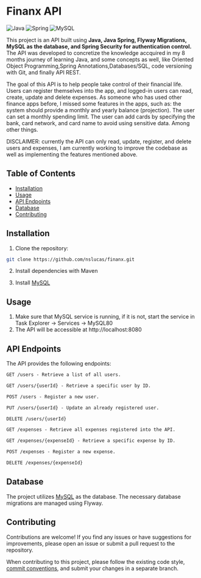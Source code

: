 # Finanx API

![Java](https://img.shields.io/badge/java-%23ED8B00.svg?style=for-the-badge&logo=openjdk&logoColor=white)
![Spring](https://img.shields.io/badge/spring-%236DB33F.svg?style=for-the-badge&logo=spring&logoColor=white)
![MySQL](https://img.shields.io/badge/mysql-%23316192.svg?style=for-the-badge&logo=mysql&logoColor=white)

This project is an API built using **Java, Java Spring, Flyway Migrations, MySQL as the database, and Spring Security for authentication control.** 
The API was developed to concretize the knowledge accquired in my 8 months journey of learning Java, and some concepts as well,
like Oriented Object Programming,Spring Annotations,Databases/SQL, code versioning with Git, and finally API REST. 

The goal of this API is to help people take control of their financial life. Users can register themselves into the app, and logged-in users can read, create, update and delete expenses.
As someone who has used other finance apps before, I missed some features in the apps, such as: the system should provide a monthly and yearly balance (projection). 
The user can set a monthly spending limit. The user can add cards by specifying the bank, card network, and card name to avoid using sensitive data. Among other things.

DISCLAIMER: currently the API can only read, update, register, and delete users and expenses, I am currently working to improve the codebase as well as implementing the features mentioned above.  
## Table of Contents

- [Installation](#installation)
- [Usage](#usage)
- [API Endpoints](#api-endpoints)
- [Database](#database)
- [Contributing](#contributing)

## Installation

1. Clone the repository:

```bash
git clone https://github.com/nslucas/finanx.git
```

2. Install dependencies with Maven

3. Install [MySQL](https://www.mysql.com/downloads/)

## Usage

1. Make sure that MySQL service is running, if it is not, start the service in Task Explorer -> Services -> MySQL80
2. The API will be accessible at http://localhost:8080


## API Endpoints
The API provides the following endpoints:

```markdown
GET /users - Retrieve a list of all users.

GET /users/{userId} - Retrieve a specific user by ID.

POST /users - Register a new user.

PUT /users/{userId} - Update an already registered user.

DELETE /users/{userId}

GET /expenses - Retrieve all expenses registered into the API.

GET /expenses/{expenseId} - Retrieve a specific expense by ID.

POST /expenses - Register a new expense.

DELETE /expenses/{expenseId}

```


## Database
The project utilizes [MySQL](https://www.mysql.com/) as the database. The necessary database migrations are managed using Flyway.


## Contributing

Contributions are welcome! If you find any issues or have suggestions for improvements, please open an issue or submit a pull request to the repository.

When contributing to this project, please follow the existing code style, [commit conventions](https://www.conventionalcommits.org/en/v1.0.0/), and submit your changes in a separate branch.
